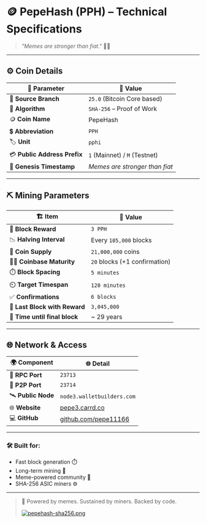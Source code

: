 # 🪙 PepeHash (PPH) – Technical Specifications

> _"Memes are stronger than fiat."_ 🐸💥

---

## ⚙️ Coin Details

| 🔧 Parameter                | 🧾 Value |
|----------------------------|----------|
| 📂 **Source Branch**        | `25.0` (Bitcoin Core based) |
| 🔐 **Algorithm**            | `SHA-256` – Proof of Work |
| 🪙 **Coin Name**            | PepeHash |
| 💲 **Abbreviation**         | `PPH` |
| 🏷️ **Unit**                | `pphi` |
| 💳 **Public Address Prefix** | `1` (Mainnet) / `M` (Testnet) |
| 🧱 **Genesis Timestamp**    | _Memes are stronger than fiat_ |

---

## ⛏️ Mining Parameters

| 🏗️ Item                 | 🧱 Value |
|-------------------------|----------|
| 🎁 **Block Reward**         | `3 PPH` |
| 📉 **Halving Interval**     | Every `105,000` blocks |
| 🧮 **Coin Supply**          | `21,000,000` coins |
| 🧍‍♂️ **Coinbase Maturity**   | `20` blocks (+1 confirmation) |
| ⏱️ **Block Spacing**        | `5 minutes` |
| ⏲️ **Target Timespan**      | `120 minutes` |
| ✅ **Confirmations**        | `6 blocks` |
| 🧨 **Last Block with Reward** | `3,045,000` |
| 📅 **Time until final block** | ~ 29 years |

---

## 🌐 Network & Access

| 🌍 Component         | 🌐 Detail |
|---------------------|-----------|
| 🔌 **RPC Port**          | `23713` |
| 🔗 **P2P Port**          | `23714` |
| 🛰️ **Public Node**       | `node3.walletbuilders.com` |
| 🌐 **Website**           | [pepe3.carrd.co](https://pepe3.carrd.co) |
| 💻 **GitHub**            | [github.com/pepe11166](https://github.com/pepe11166) |

---

### 🛠️ Built for:
- Fast block generation ⏱️
- Long-term mining 💎
- Meme-powered community 💚
- SHA-256 ASIC miners ⚙️

---

> 🐸 Powered by memes. Sustained by miners. Backed by code.
>
> [![pepehash-sha256.png](https://i.postimg.cc/13nKNr3n/pepehash-sha256.png)](https://postimg.cc/CR083DDS)

